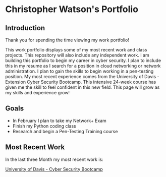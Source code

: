# Christopher Watson's Portfolio
## Introduction
Thank you for spending the time viewing my work portfolio!   
   
This work portfolio displays some of my most recent work and class projects. This repository will also include any independent work. I am building this portfolio to begin my career in cyber security. I plan to include this in my resume as I search for a position in cloud networking or network administration. I plan to gain the skills to begin working in a pen-testing position. My most recent experience comes from the University of Davis - Extension Cyber Security Bootcamp. This intensive 24-week course has given me the skill to feel confident in this new field. This page will grow as my skills and experience grow!
   
   
   ## Goals
   - In February I plan to take my Network+ Exam
   - Finish my Python coding class
   - Research and begin a Pen-Testing Training course
      
     
## Most Recent Work  
     
In the last three Month my most recent work is:
     
[University of Davis - Cyber Security Bootcamp](https://github.com/Plampking/Portfolio/tree/main/UC-Davis%20Extension%20Cyber%20Security%20Bootcamp)

